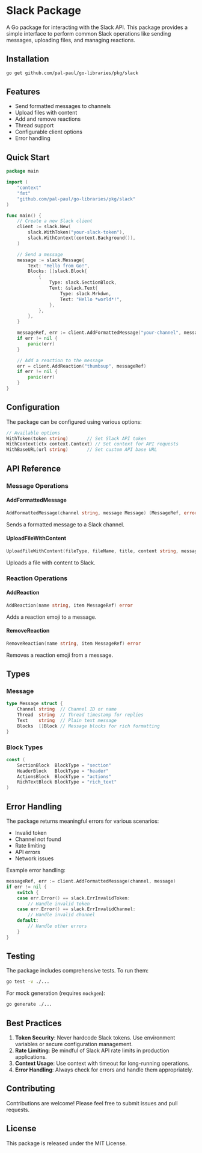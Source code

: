 # Slack Package

A Go package for interacting with the Slack API. This package provides a simple interface to perform common Slack operations like sending messages, uploading files, and managing reactions.

## Installation

```bash
go get github.com/pal-paul/go-libraries/pkg/slack
```

## Features

- Send formatted messages to channels
- Upload files with content
- Add and remove reactions
- Thread support
- Configurable client options
- Error handling

## Quick Start

```go
package main

import (
    "context"
    "fmt"
    "github.com/pal-paul/go-libraries/pkg/slack"
)

func main() {
    // Create a new Slack client
    client := slack.New(
        slack.WithToken("your-slack-token"),
        slack.WithContext(context.Background()),
    )

    // Send a message
    message := slack.Message{
        Text: "Hello from Go!",
        Blocks: []slack.Block{
            {
                Type: slack.SectionBlock,
                Text: &slack.Text{
                    Type: slack.Mrkdwn,
                    Text: "Hello *world*!",
                },
            },
        },
    }

    messageRef, err := client.AddFormattedMessage("your-channel", message)
    if err != nil {
        panic(err)
    }

    // Add a reaction to the message
    err = client.AddReaction("thumbsup", messageRef)
    if err != nil {
        panic(err)
    }
}
```

## Configuration

The package can be configured using various options:

```go
// Available options
WithToken(token string)       // Set Slack API token
WithContext(ctx context.Context) // Set context for API requests
WithBaseURL(url string)       // Set custom API base URL
```

## API Reference

### Message Operations

#### AddFormattedMessage

```go
AddFormattedMessage(channel string, message Message) (MessageRef, error)
```

Sends a formatted message to a Slack channel.

#### UploadFileWithContent

```go
UploadFileWithContent(fileType, fileName, title, content string, messageRef MessageRef) error
```

Uploads a file with content to Slack.

### Reaction Operations

#### AddReaction

```go
AddReaction(name string, item MessageRef) error
```

Adds a reaction emoji to a message.

#### RemoveReaction

```go
RemoveReaction(name string, item MessageRef) error
```

Removes a reaction emoji from a message.

## Types

### Message

```go
type Message struct {
    Channel string  // Channel ID or name
    Thread  string  // Thread timestamp for replies
    Text    string  // Plain text message
    Blocks  []Block // Message blocks for rich formatting
}
```

### Block Types

```go
const (
    SectionBlock  BlockType = "section"
    HeaderBlock   BlockType = "header"
    ActionsBlock  BlockType = "actions"
    RichTextBlock BlockType = "rich_text"
)
```

## Error Handling

The package returns meaningful errors for various scenarios:

- Invalid token
- Channel not found
- Rate limiting
- API errors
- Network issues

Example error handling:

```go
messageRef, err := client.AddFormattedMessage(channel, message)
if err != nil {
    switch {
    case err.Error() == slack.ErrInvalidToken:
        // Handle invalid token
    case err.Error() == slack.ErrInvalidChannel:
        // Handle invalid channel
    default:
        // Handle other errors
    }
}
```

## Testing

The package includes comprehensive tests. To run them:

```bash
go test -v ./...
```

For mock generation (requires `mockgen`):

```bash
go generate ./...
```

## Best Practices

1. **Token Security**: Never hardcode Slack tokens. Use environment variables or secure configuration management.
2. **Rate Limiting**: Be mindful of Slack API rate limits in production applications.
3. **Context Usage**: Use context with timeout for long-running operations.
4. **Error Handling**: Always check for errors and handle them appropriately.

## Contributing

Contributions are welcome! Please feel free to submit issues and pull requests.

## License

This package is released under the MIT License.
